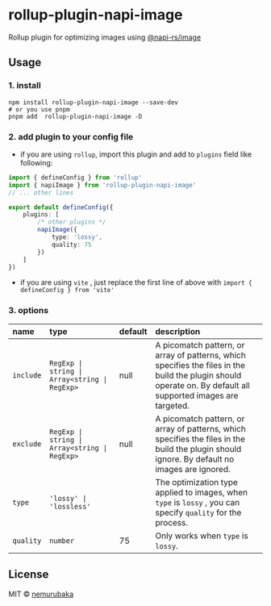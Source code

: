 # rollup-plugin-napi-image
Rollup plugin for optimizing images using [@napi-rs/image](https://github.com/Brooooooklyn/Image)

## Usage

### 1. install

```shell
npm install rollup-plugin-napi-image --save-dev
# or you use pnpm 
pnpm add  rollup-plugin-napi-image -D
```

### 2. add plugin to your config file

- if you are using `rollup`, import this plugin and add to `plugins` field like following:

```typescript
import { defineConfig } from 'rollup'
import { napiImage } from 'rollup-plugin-napi-image'
// ... other lines

export default defineConfig({
    plugins: [
        /* other plugins */
        napiImage({
            type: 'lossy',
            quality: 75
        })
    ]
})

```

- if you are using `vite` , just replace the first line of above with `import { defineConfig } from 'vite'`


### 3. options

| name | type  | default  | description |
| :-   | :-    |  :-      | :-          |
|`include` | `RegExp \| string \| Array<string \| RegExp>`  | null | A picomatch pattern, or array of patterns, which specifies the files in the build the plugin should operate on. By default all supported images are targeted. |
| `exclude` | `RegExp \| string \| Array<string \| RegExp>` | null | A picomatch pattern, or array of patterns, which specifies the files in the build the plugin should ignore. By default no images are ignored. |
| `type` | `'lossy' \| 'lossless'` | | The optimization type applied to images, when `type` is `lossy` , you can specify `quality` for the process. |
| `quality` | `number` | 75 | Only works when `type` is `lossy`. |
## License

MIT &copy; [nemurubaka](https://github.com/cijiugechu)
